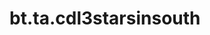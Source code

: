 <div itemscope itemtype="http://developers.google.com/ReferenceObject">
<meta itemprop="name" content="bt.ta.cdl3starsinsouth" />
<meta itemprop="path" content="Stable" />
</div>

# bt.ta.cdl3starsinsouth

<!-- Insert buttons and diff -->

<table class="tfo-notebook-buttons tfo-api nocontent" align="left">

</table>





<pre class="devsite-click-to-copy prettyprint lang-py tfo-signature-link">
<code>bt.ta.cdl3starsinsouth(
    *args, **kwargs
) -> np.array
</code></pre>



<!-- Placeholder for "Used in" -->
